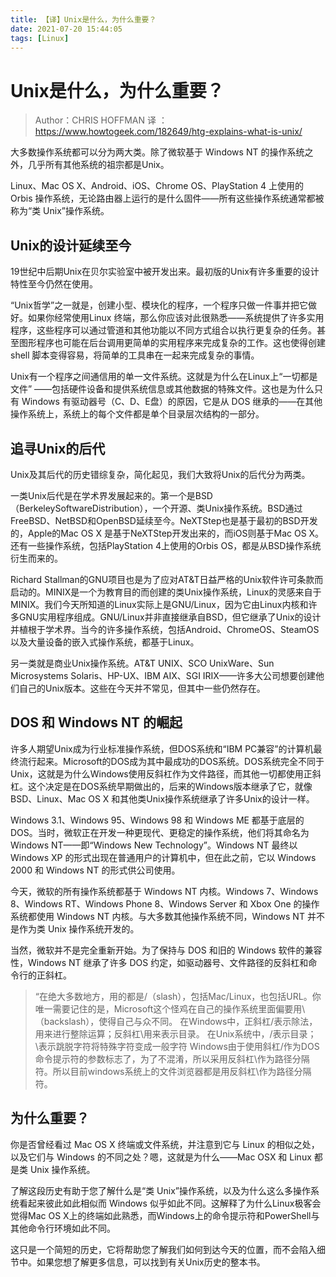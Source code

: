 ```yaml
---
title: 【译】Unix是什么，为什么重要？
date: 2021-07-20 15:44:05
tags: [Linux]
---
```


# Unix是什么，为什么重要？
>Author：CHRIS HOFFMAN
译 ：https://www.howtogeek.com/182649/htg-explains-what-is-unix/

大多数操作系统都可以分为两大类。除了微软基于 Windows NT 的操作系统之外，几乎所有其他系统的祖宗都是Unix。

Linux、Mac OS X、Android、iOS、Chrome OS、PlayStation 4 上使用的 Orbis 操作系统，无论路由器上运行的是什么固件——所有这些操作系统通常都被称为“类 Unix”操作系统。

## Unix的设计延续至今
19世纪中后期Unix在贝尔实验室中被开发出来。最初版的Unix有许多重要的设计特性至今仍然在使用。

“Unix哲学”之一就是，创建小型、模块化的程序，一个程序只做一件事并把它做好。如果你经常使用Linux 终端，那么你应该对此很熟悉——系统提供了许多实用程序，这些程序可以通过管道和其他功能以不同方式组合以执行更复杂的任务。甚至图形程序也可能在后台调用更简单的实用程序来完成复杂的工作。这也使得创建 shell 脚本变得容易，将简单的工具串在一起来完成复杂的事情。

Unix有一个程序之间通信用的单一文件系统。这就是为什么在Linux上“一切都是文件” ——包括硬件设备和提供系统信息或其他数据的特殊文件。这也是为什么只有 Windows 有驱动器号（C、D、E盘）的原因，它是从 DOS 继承的——在其他操作系统上，系统上的每个文件都是单个目录层次结构的一部分。

## 追寻Unix的后代
Unix及其后代的历史错综复杂，简化起见，我们大致将Unix的后代分为两类。

一类Unix后代是在学术界发展起来的。第一个是BSD（BerkeleySoftwareDistribution），一个开源、类Unix操作系统。BSD通过FreeBSD、NetBSD和OpenBSD延续至今。NeXTStep也是基于最初的BSD开发的，Apple的Mac OS X 是基于NeXTStep开发出来的，而iOS则基于Mac OS X。还有一些操作系统，包括PlayStation 4上使用的Orbis OS，都是从BSD操作系统衍生而来的。

Richard Stallman的GNU项目也是为了应对AT&T日益严格的Unix软件许可条款而启动的。MINIX是一个为教育目的而创建的类Unix操作系统，Linux的灵感来自于MINIX。我们今天所知道的Linux实际上是GNU/Linux，因为它由Linux内核和许多GNU实用程序组成。GNU/Linux并非直接继承自BSD，但它继承了Unix的设计并植根于学术界。当今的许多操作系统，包括Android、ChromeOS、SteamOS以及大量设备的嵌入式操作系统，都基于Linux。

另一类就是商业Unix操作系统。AT&T UNIX、SCO UnixWare、Sun Microsystems Solaris、HP-UX、IBM AIX、SGI IRIX——许多大公司想要创建他们自己的Unix版本。这些在今天并不常见，但其中一些仍然存在。

## DOS 和 Windows NT 的崛起

许多人期望Unix成为行业标准操作系统，但DOS系统和“IBM PC兼容”的计算机最终流行起来。Microsoft的DOS成为其中最成功的DOS系统。DOS系统完全不同于Unix，这就是为什么Windows使用反斜杠作为文件路径，而其他一切都使用正斜杠。这个决定是在DOS系统早期做出的，后来的Windows版本继承了它，就像BSD、Linux、Mac OS X 和其他类Unix操作系统继承了许多Unix的设计一样。

Windows 3.1、Windows 95、Windows 98 和 Windows ME 都基于底层的 DOS。当时，微软正在开发一种更现代、更稳定的操作系统，他们将其命名为 Windows NT——即“Windows  New Technology”。Windows NT 最终以 Windows XP 的形式出现在普通用户的计算机中，但在此之前，它以 Windows 2000 和 Windows NT 的形式供公司使用。

今天，微软的所有操作系统都基于 Windows NT 内核。Windows 7、Windows 8、Windows RT、Windows Phone 8、Windows Server 和 Xbox One 的操作系统都使用 Windows NT 内核。与大多数其他操作系统不同，Windows NT 并不是作为类 Unix 操作系统开发的。

当然，微软并不是完全重新开始。为了保持与 DOS 和旧的 Windows 软件的兼容性，Windows NT 继承了许多 DOS 约定，如驱动器号、文件路径的反斜杠和命令行的正斜杠。

> “在绝大多数地方，用的都是/（slash），包括Mac/Linux，也包括URL。你唯一需要记住的是，Microsoft这个怪鸡在自己的操作系统里面偏要用\（backslash），使得自己与众不同。
在Windows中，正斜杠/表示除法，用来进行整除运算；反斜杠\用来表示目录。
在Unix系统中，/表示目录；\表示跳脱字符将特殊字符变成一般字符
Windows由于使用斜杠/作为DOS命令提示符的参数标志了，为了不混淆，所以采用反斜杠\作为路径分隔符。所以目前windows系统上的文件浏览器都是用反斜杠\作为路径分隔符。


## 为什么重要？
你是否曾经看过 Mac OS X 终端或文件系统，并注意到它与 Linux 的相似之处，以及它们与 Windows 的不同之处？嗯，这就是为什么——Mac OSX 和 Linux 都是类 Unix 操作系统。

了解这段历史有助于您了解什么是“类 Unix”操作系统，以及为什么这么多操作系统看起来彼此如此相似而 Windows 似乎如此不同。这解释了为什么Linux极客会觉得Mac OS X上的终端如此熟悉，而Windows上的命令提示符和PowerShell与其他命令行环境如此不同。

这只是一个简短的历史，它将帮助您了解我们如何到达今天的位置，而不会陷入细节中。如果您想了解更多信息，可以找到有关Unix历史的整本书。
